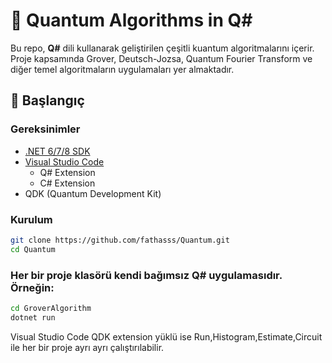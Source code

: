 # 📡 Quantum Algorithms in Q#

Bu repo, **Q#** dili kullanarak geliştirilen çeşitli kuantum algoritmalarını içerir. Proje kapsamında Grover, Deutsch-Jozsa, Quantum Fourier Transform ve diğer temel algoritmaların uygulamaları yer almaktadır.

## 🚀 Başlangıç

### Gereksinimler

- [.NET 6/7/8 SDK](https://dotnet.microsoft.com/en-us/download)
- [Visual Studio Code](https://code.visualstudio.com/)
  - Q# Extension
  - C# Extension
- QDK (Quantum Development Kit)

### Kurulum

```bash
git clone https://github.com/fathasss/Quantum.git
cd Quantum
```

### Her bir proje klasörü kendi bağımsız Q# uygulamasıdır. Örneğin:

```bash
cd GroverAlgorithm
dotnet run
```

Visual Studio Code QDK extension yüklü ise Run,Histogram,Estimate,Circuit ile her bir proje ayrı ayrı çalıştırılabilir.